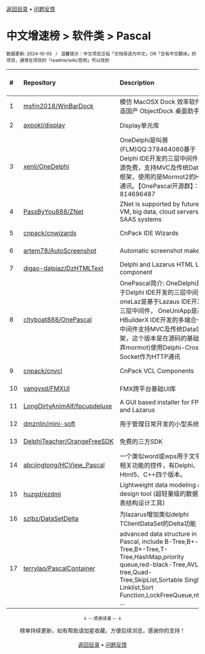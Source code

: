 <a href="https://gitee.com/GrowingGit/GitHub-Chinese-Top-Charts#github中文排行榜">返回目录</a> • <a href="/content/docs/feedback.md">问题反馈</a>

# 中文增速榜 > 软件类 > Pascal
<sub>数据更新: 2024-10-05&nbsp;&nbsp;&nbsp;/&nbsp;&nbsp;&nbsp;温馨提示：中文项目泛指「文档母语为中文」OR「含有中文翻译」的项目，通常在项目的「readme/wiki/官网」可以找到</sub>

|#|Repository|Description|Stars|Average daily growth|Updated|
|:-|:-|:-|:-|:-|:-|
|1|[msfm2018/WinBarDock](https://github.com/msfm2018/WinBarDock)|模仿 MacOSX Dock 效率软件   打造国产 ObjectDock 桌面助手|18|0|2024-09-14|
|2|[axpokl/display](https://github.com/axpokl/display)|Display单元库|5|0|2024-06-28|
|3|[xenli/OneDelphi](https://github.com/xenli/OneDelphi)|OneDelphi是叫兽(FLM)QQ:378464060基于Delphi IDE开发的三层中间件，开源免费，支持MVC及传统DataSet框架，使用的是Mormot2的HTTP通讯。【OnePascal开源群】：814696487|39|0|2024-05-08|
|4|[PassByYou888/ZNet](https://github.com/PassByYou888/ZNet)|ZNet is supported by future P2P VM, big data, cloud servers, and SAAS systems|53|0|2024-09-23|
|5|[cnpack/cnwizards](https://github.com/cnpack/cnwizards)|CnPack IDE Wizards|572|0|2024-10-03|
|6|[artem78/AutoScreenshot](https://github.com/artem78/AutoScreenshot)|Automatic screenshot maker|121|0|2024-05-09|
|7|[digao-dalpiaz/DzHTMLText](https://github.com/digao-dalpiaz/DzHTMLText)|Delphi and Lazarus HTML Label component|185|0|2024-10-03|
|8|[cityboat888/OnePascal](https://github.com/cityboat888/OnePascal)|OnePascal简介: OneDelphi是基于Delphi IDE开发的三层中间件， oneLaz是基于Lazaus IDE开发的三层中间件， OneUniApp是基于HBuilderX IDE开发的多端合一app 中间件支持MVC及传统DataSet框架，这个版本是在源码的基础上(放弃mormot)使用Delphi-Cross-Socket作为HTTP通讯|5|0|2024-04-16|
|9|[cnpack/cnvcl](https://github.com/cnpack/cnvcl)|CnPack VCL Components|336|0|2024-10-01|
|10|[yangyxd/FMXUI](https://github.com/yangyxd/FMXUI)|FMX跨平台基础UI库|262|0|2024-09-21|
|11|[LongDirtyAnimAlf/fpcupdeluxe](https://github.com/LongDirtyAnimAlf/fpcupdeluxe)|A GUI based installer for FPC and Lazarus|489|0|2024-09-27|
|12|[dmznlin/mini-soft](https://github.com/dmznlin/mini-soft)|用于管理日常开发的小型系统|4|0|2024-04-19|
|13|[DelphiTeacher/OrangeFreeSDK](https://github.com/DelphiTeacher/OrangeFreeSDK)|免费的三方SDK|57|0|2024-06-21|
|14|[abcjingtong/HCView_Pascal](https://github.com/abcjingtong/HCView_Pascal)|一个类似word或wps用于文字排版相关功能的控件，有Delphi、C#、Html5、C++四个版本。|8|0|2024-09-24|
|15|[huzgd/ezdml](https://github.com/huzgd/ezdml)|Lightweight data modeling and design tool (超轻量级的数据建模表结构设计工具)|45|0|2024-09-28|
|16|[szlbz/DataSetDelta](https://github.com/szlbz/DataSetDelta)|为lazarus增加类似delphi TClientDataSet的Delta功能|4|0|2024-09-25|
|17|[terrylao/PascalContainer](https://github.com/terrylao/PascalContainer)|advanced data structure in Pascal, include  B-Tree,B+-Tree,B*-Tree,T-Tree,HashMap,priority queue,red-black-Tree,AVL-tree,Quad-Tree,SkipList,Sortable Single Linklist,Sort Function,LockFreeQueue,nth_ele ...|38|0|2024-06-25|

<div align="center">
    <p><sub>↓ -- 感谢读者 -- ↓</sub></p>
    榜单持续更新，如有帮助请加星收藏，方便后续浏览，感谢你的支持！
</div>

<br/>

<div align="center"><a href="https://gitee.com/GrowingGit/GitHub-Chinese-Top-Charts#github中文排行榜">返回目录</a> • <a href="/content/docs/feedback.md">问题反馈</a></div>
